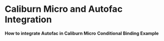 # Caliburn Micro and Autofac Integration

**How to integrate Autofac in Caliburn Micro**
**Conditional Binding Example**